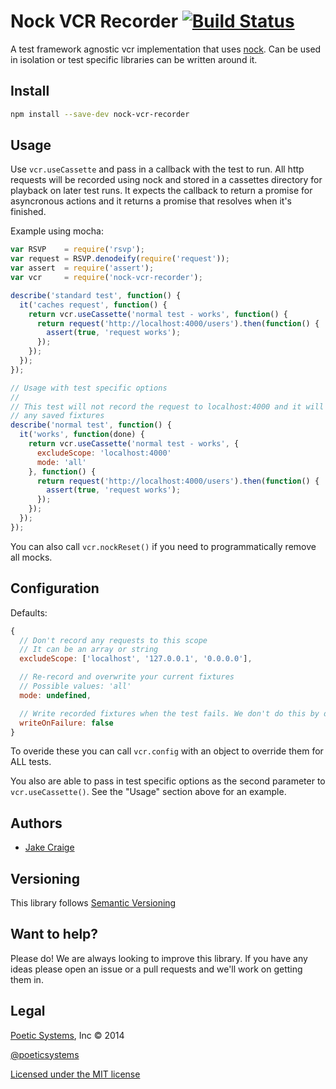 # Nock VCR Recorder [![Build Status](https://travis-ci.org/poetic/nock-vcr-recorder.svg?branch=master)](https://travis-ci.org/poetic/nock-vcr-recorder)

A test framework agnostic vcr implementation that uses
[nock](https://github.com/pgte/nock). Can be used in isolation or test specific
libraries can be written around it.

## Install

```bash
npm install --save-dev nock-vcr-recorder
```

## Usage

Use `vcr.useCassette` and pass in a callback with the test to run. All http
requests will be recorded using nock and stored in a cassettes directory for
playback on later test runs. It expects the callback to return a promise for
asyncronous actions and it returns a promise that resolves when it's finished.

Example using mocha:

```js
var RSVP    = require('rsvp');
var request = RSVP.denodeify(require('request'));
var assert  = require('assert');
var vcr     = require('nock-vcr-recorder');

describe('standard test', function() {
  it('caches request', function() {
    return vcr.useCassette('normal test - works', function() {
      return request('http://localhost:4000/users').then(function() {
        assert(true, 'request works');
      });
    });
  });
});

// Usage with test specific options
//
// This test will not record the request to localhost:4000 and it will not use
// any saved fixtures
describe('normal test', function() {
  it('works', function(done) {
    return vcr.useCassette('normal test - works', {
      excludeScope: 'localhost:4000'
      mode: 'all'
    }, function() {
      return request('http://localhost:4000/users').then(function() {
        assert(true, 'request works');
      });
    });
  });
});
```

You can also call `vcr.nockReset()` if you need to programmatically remove all mocks.

## Configuration

Defaults:

```js
{
  // Don't record any requests to this scope
  // It can be an array or string
  excludeScope: ['localhost', '127.0.0.1', '0.0.0.0'],

  // Re-record and overwrite your current fixtures
  // Possible values: 'all'
  mode: undefined, 

  // Write recorded fixtures when the test fails. We don't do this by default
  writeOnFailure: false
}
```

To overide these you can call `vcr.config` with an object to
override them for ALL tests.

You also are able to pass in test specific options as the second parameter to
`vcr.useCassette()`. See the "Usage" section above for an example.


## Authors ##

* [Jake Craige](http://twitter.com/jakecraige)

## Versioning

This library follows [Semantic Versioning](http://semver.org)

## Want to help?

Please do! We are always looking to improve this library. If you have any ideas
please open an issue or a pull requests and we'll work on getting them in.

## Legal

[Poetic Systems](http://poeticsystems.com), Inc &copy; 2014

[@poeticsystems](http://twitter.com/poeticsystems)

[Licensed under the MIT license](http://www.opensource.org/licenses/mit-license.php)

